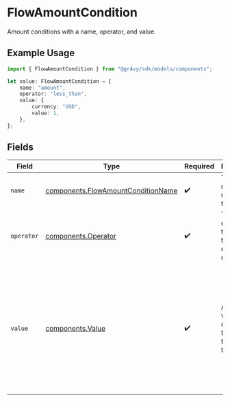 # FlowAmountCondition

Amount conditions with a name, operator, and value.

## Example Usage

```typescript
import { FlowAmountCondition } from "@gr4vy/sdk/models/components";

let value: FlowAmountCondition = {
    name: "amount",
    operator: "less_than",
    value: {
        currency: "USD",
        value: 1,
    },
};
```

## Fields

| Field                                                                                                                  | Type                                                                                                                   | Required                                                                                                               | Description                                                                                                            | Example                                                                                                                |
| ---------------------------------------------------------------------------------------------------------------------- | ---------------------------------------------------------------------------------------------------------------------- | ---------------------------------------------------------------------------------------------------------------------- | ---------------------------------------------------------------------------------------------------------------------- | ---------------------------------------------------------------------------------------------------------------------- |
| `name`                                                                                                                 | [components.FlowAmountConditionName](../../models/components/flowamountconditionname.md)                               | :heavy_check_mark:                                                                                                     | The type of match made for this rule.                                                                                  | amount                                                                                                                 |
| `operator`                                                                                                             | [components.Operator](../../models/components/operator.md)                                                             | :heavy_check_mark:                                                                                                     | The comparison to make on the currency code `value`.                                                                   | less_than                                                                                                              |
| `value`                                                                                                                | [components.Value](../../models/components/value.md)                                                                   | :heavy_check_mark:                                                                                                     | Amount value compare the transaction to.                                                                               | {<br/>"Amount condition value": {<br/>"value": {<br/>"description": "example amount value.",<br/>"currency": "USD",<br/>"value": 100<br/>}<br/>}<br/>} |